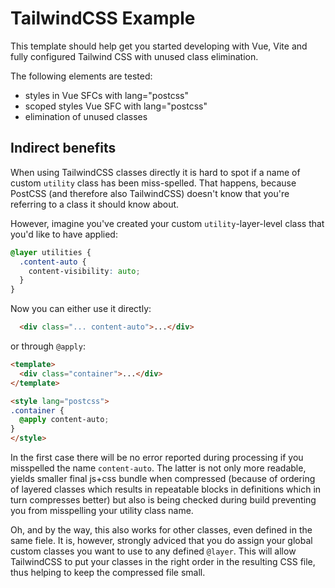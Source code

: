 # TailwindCSS Example

This template should help get you started developing with Vue, Vite and fully configured Tailwind CSS with unused class elimination.

The following elements are tested:

- styles in Vue SFCs with lang="postcss"
- scoped styles Vue SFC with lang="postcss"
- elimination of unused classes

## Indirect benefits

When using TailwindCSS classes directly it is hard to spot if a name of custom `utility` class has been miss-spelled. That happens, because PostCSS (and therefore also TailwindCSS) doesn't know that you're referring to a class it should know about.

However, imagine you've created your custom `utility`-layer-level class that you'd like to have applied:

```css
@layer utilities {
  .content-auto {
    content-visibility: auto;
  }
}
```

Now you can either use it directly:

```html
  <div class="... content-auto">...</div>
```

or through `@apply`:

```html
<template>
  <div class="container">...</div>
</template>

<style lang="postcss">
.container {
  @apply content-auto;
}
</style>
```

In the first case there will be no error reported during processing if you misspelled the name `content-auto`. The latter is not only more readable, yields smaller final js+css bundle when compressed (because of ordering of layered classes which results in repeatable blocks in definitions which in turn compresses better) but also is being checked during build preventing you from misspelling your utility class name.

Oh, and by the way, this also works for other classes, even defined in the same fiele. It is, however, strongly adviced that you do assign your global custom classes you want to use to any defined `@layer`. This will allow TailwindCSS to put your classes in the right order in the resulting CSS file, thus helping to keep the compressed file small.
